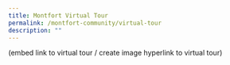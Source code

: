 ```yaml
---
title: Montfort Virtual Tour
permalink: /montfort-community/virtual-tour
description: ""
---
```

(embed link to virtual tour / create image hyperlink to virtual tour)